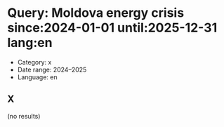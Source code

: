 # Query: Moldova energy crisis since:2024-01-01 until:2025-12-31 lang:en
- Category: x
- Date range: 2024–2025
- Language: en

## X

(no results)

